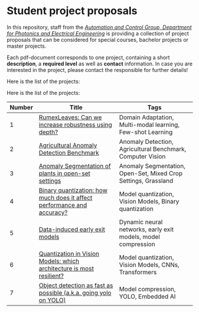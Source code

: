 # Student project proposals
In this repository, staff from the *[Automation and Control Group, Department for Photonics and Electrical Engineering](https://electro.dtu.dk/research/research-areas/electro-technology/automation-og-control)* is providing a collection of project proposals that can be considered for special courses, bachelor projects or master projects.


Each pdf-document corresponds to one project, containing a short **description**, a **required level** as well as **contact** information. In case you are interested in the project, please contact the responsible for further details!

Here is the list of the projects:

Here is the list of the projects:

| Number | Title | Tags |
|--------|-------|------|
| 1 | [RumexLeaves: Can we increase robustness using depth?](https://github.com/DTU-PAS/student-project-proposals/blob/main/project_descriptions/master/RumexLeaves_multi_model_model.pdf) | Domain Adaptation, Multi-modal learning, Few-shot Learning |
| 2 | [Agricultural Anomaly Detection Benchmark](https://github.com/DTU-PAS/student-project-proposals/blob/main/project_descriptions/master/agricultural_AD_benchmark.pdf) | Anomaly Detection, Agricultural Benchmark, Computer Vision |
| 3 | [Anomaly Segmentation of plants in open-set settings](https://github.com/DTU-PAS/student-project-proposals/blob/main/project_descriptions/master/anomaly_segmentation_of_plants.pdf) |  Anomaly Segmentation, Open-Set, Mixed Crop Settings, Grassland |
| 4 | [Binary quantization: how much does it affect performance and accuracy? ](https://github.com/DTU-PAS/student-project-proposals/blob/main/project_descriptions/master/Binary_quantization.pdf) | Model quantization, Vision Models, Binary quantization |
| 5 | [Data-induced early exit models](https://github.com/DTU-PAS/student-project-proposals/blob/main/project_descriptions/master/Early_exits.pdf) | Dynamic neural networks, early exit models, model compression |
| 6 | [Quantization in Vision Models: which architecture is most resilient?](https://github.com/DTU-PAS/student-project-proposals/blob/main/project_descriptions/master/Quantization_in_Vision_Models.pdf) | Model quantization, Vision Models, CNNs, Transformers |
| 7 | [Object detection as fast as possible (a.k.a. going yolo on YOLO)](https://github.com/DTU-PAS/student-project-proposals/blob/main/project_descriptions/master/Yolo_model_compression.pdf) | Model compression, YOLO, Embedded AI |
